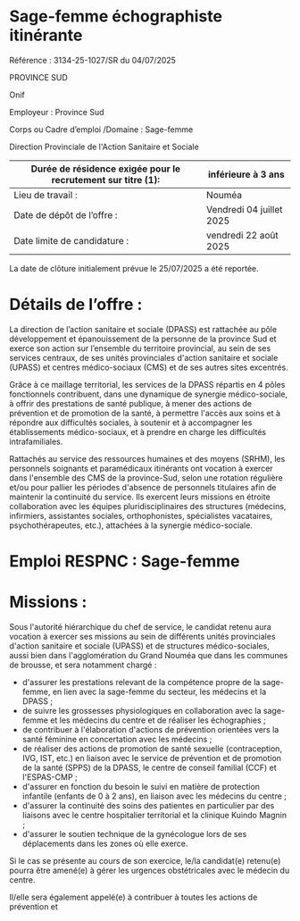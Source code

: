 
# Sage-femme échographiste itinérante

Référence : 3134-25-1027/SR du 04/07/2025

PROVINCE SUD

Onif

Employeur : Province Sud

Corps ou Cadre d’emploi /Domaine : Sage-femme

Direction Provinciale de l'Action Sanitaire et Sociale

| Durée de résidence exigée pour le recrutement sur titre (1): | inférieure à 3 ans       |
| ------------------------------------------------------------ | ------------------------ |
| Lieu de travail :                                            | Nouméa                   |
| Date de dépôt de l’offre :                                   | Vendredi 04 juillet 2025 |
| Date limite de candidature :                                 | vendredi 22 août 2025    |

La date de clôture initialement prévue le 25/07/2025 a été reportée.

# Détails de l’offre :

La direction de l’action sanitaire et sociale (DPASS) est rattachée au pôle développement et épanouissement de la personne de la province Sud et exerce son action sur l’ensemble du territoire provincial, au sein de ses services centraux, de ses unités provinciales d'action sanitaire et sociale (UPASS) et centres médico-sociaux (CMS) et de ses autres sites excentrés.

Grâce à ce maillage territorial, les services de la DPASS répartis en 4 pôles fonctionnels contribuent, dans une dynamique de synergie médico-sociale, à offrir des prestations de santé publique, à mener des actions de prévention et de promotion de la santé, à permettre l'accès aux soins et à répondre aux difficultés sociales, à soutenir et à accompagner les établissements médico-sociaux, et à prendre en charge les difficultés intrafamiliales.

Rattachés au service des ressources humaines et des moyens (SRHM), les personnels soignants et paramédicaux itinérants ont vocation à exercer dans l'ensemble des CMS de la province-Sud, selon une rotation régulière et/ou pour pallier les périodes d'absence de personnels titulaires afin de maintenir la continuité du service. Ils exercent leurs missions en étroite collaboration avec les équipes pluridisciplinaires des structures (médecins, infirmiers, assistantes sociales, orthophonistes, spécialistes vacataires, psychothérapeutes, etc.), attachées à la synergie médico-sociale.

# Emploi RESPNC : Sage-femme

# Missions :

Sous l'autorité hiérarchique du chef de service, le candidat retenu aura vocation à exercer ses missions au sein de différents unités provinciales d'action sanitaire et sociale (UPASS) et de structures médico-sociales, aussi bien dans l'agglomération du Grand Nouméa que dans les communes de brousse, et sera notamment chargé :

- d'assurer les prestations relevant de la compétence propre de la sage-femme, en lien avec la sage-femme du secteur, les médecins et la DPASS ;
- de suivre les grossesses physiologiques en collaboration avec la sage-femme et les médecins du centre et de réaliser les échographies ;
- de contribuer à l'élaboration d'actions de prévention orientées vers la santé féminine en concertation avec les médecins ;
- de réaliser des actions de promotion de santé sexuelle (contraception, IVG, IST, etc.) en liaison avec le service de prévention et de promotion de la santé (SPPS) de la DPASS, le centre de conseil familial (CCF) et l'ESPAS-CMP ;
- d'assurer en fonction du besoin le suivi en matière de protection infantile (enfants de 0 à 2 ans), en liaison avec les médecins du centre ;
- d'assurer la continuité des soins des patientes en particulier par des liaisons avec le centre hospitalier territorial et la clinique Kuindo Magnin ;
- d'assurer le soutien technique de la gynécologue lors de ses déplacements dans les zones où elle exerce.

Si le cas se présente au cours de son exercice, le/la candidat(e) retenu(e) pourra être amené(e) à gérer les urgences obstétricales avec le médecin du centre.

Il/elle sera également appelé(e) à contribuer à toutes les actions de prévention et
